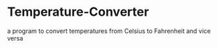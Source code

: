 # Temperature-Converter
a program to convert temperatures from Celsius to Fahrenheit and vice versa
